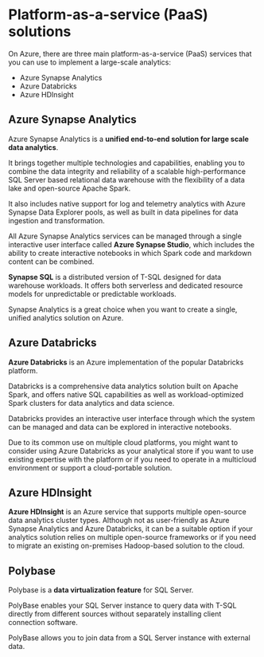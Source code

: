# Platform-as-a-service (PaaS) solutions

On Azure, there are three main platform-as-a-service (PaaS) services that you can use to implement a large-scale analytics:
- Azure Synapse Analytics
- Azure Databricks
- Azure HDInsight

## Azure Synapse Analytics

Azure Synapse Analytics is a **unified end-to-end solution for large scale data analytics**. 

It brings together multiple technologies and capabilities, enabling you to combine the data integrity and reliability of a scalable high-performance SQL Server based relational data warehouse with the flexibility of a data lake and open-source Apache Spark.

It also includes native support for log and telemetry analytics with Azure Synapse Data Explorer pools, as well as built in data pipelines for data ingestion and transformation. 

All Azure Synapse Analytics services can be managed through a single interactive user interface called **Azure Synapse Studio**, which includes the ability to create interactive notebooks in which Spark code and markdown content can be combined. 

**Synapse SQL** is a distributed version of T-SQL designed for data warehouse workloads. It offers both serverless and dedicated resource models for unpredictable or predictable workloads.

Synapse Analytics is a great choice when you want to create a single, unified analytics solution on Azure.

## Azure Databricks

**Azure Databricks** is an Azure implementation of the popular Databricks platform. 

Databricks is a comprehensive data analytics solution built on Apache Spark, and offers native SQL capabilities as well as workload-optimized Spark clusters for data analytics and data science. 

Databricks provides an interactive user interface through which the system can be managed and data can be explored in interactive notebooks. 

Due to its common use on multiple cloud platforms, you might want to consider using Azure Databricks as your analytical store if you want to use existing expertise with the platform or if you need to operate in a multicloud environment or support a cloud-portable solution.

## Azure HDInsight

**Azure HDInsight** is an Azure service that supports multiple open-source data analytics cluster types. Although not as user-friendly as Azure Synapse Analytics and Azure Databricks, it can be a suitable option if your analytics solution relies on multiple open-source frameworks or if you need to migrate an existing on-premises Hadoop-based solution to the cloud.

## Polybase

Polybase is a **data virtualization feature** for SQL Server.

PolyBase enables your SQL Server instance to query data with T-SQL directly from different sources without separately installing client connection software.

PolyBase allows you to join data from a SQL Server instance with external data.
